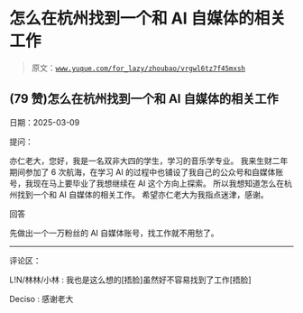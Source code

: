 # 怎么在杭州找到一个和 AI 自媒体的相关工作

> 原文：[`www.yuque.com/for_lazy/zhoubao/vrgwl6tz7f45mxsh`](https://www.yuque.com/for_lazy/zhoubao/vrgwl6tz7f45mxsh)

## (79 赞)怎么在杭州找到一个和 AI 自媒体的相关工作

日期：2025-03-09

提问：

亦仁老大，您好，我是一名双非大四的学生，学习的音乐学专业。
我来生财二年期间参加了 6 次航海，在学习 AI 的过程中也铺设了我自己的公众号和自媒体账号，我现在马上要毕业了我想继续在 AI 这个方向上探索。
所以我想知道怎么在杭州找到一个和 AI 自媒体的相关工作。 希望亦仁老大为我指点迷津，感谢。

回答

先做出一个一万粉丝的 AI 自媒体账号，找工作就不用愁了。

* * *

评论区：

L!N/林林/小林 : 我也是这么想的[捂脸]虽然好不容易找到了工作[捂脸]

Deciso : 感谢老大